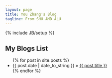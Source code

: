 ```yaml
---
layout: page
title: You Zhang's Blog
tagline: From SHU AMD ALU
---
```

{% include JB/setup %}

    
## My Blogs List


<ul class="posts">
  {% for post in site.posts %}
    <li><span>{{ post.date | date_to_string }}</span> &raquo; <a href="{{ BASE_PATH }}{{ post.url }}">{{ post.title }}</a></li>
  {% endfor %}
</ul>
